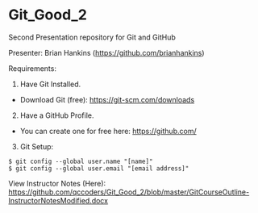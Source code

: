 # Git_Good_2
Second Presentation repository for Git and GitHub

Presenter: Brian Hankins (https://github.com/brianhankins)

Requirements:

1. Have Git Installed.

-   Download Git (free): https://git-scm.com/downloads

2. Have a GitHub Profile.

 -  You can create one for free here: https://github.com/

3. Git Setup:

``` 
$ git config --global user.name "[name]"
$ git config --global user.email "[email address]" 
```

View Instructor Notes (Here): https://github.com/qccoders/Git_Good_2/blob/master/GitCourseOutline-InstructorNotesModified.docx
